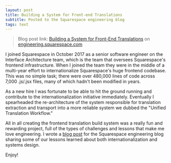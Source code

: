 ```yaml
---
layout: post
title: Building a System for Front-end Translations
subtitle: Posted to the Squarespace engineering blog
tags: text
---
```


> Blog post link: [Building a System for Front-End Translations](https://engineering.squarespace.com/blog/2018/building-a-system-for-front-end-translations)
on [engineering.squarespace.com](https://engineering.squarespace.com)

I joined Squarespace in October 2017 as a senior software engineer on the Interface
Architecture team, which is the team that oversees Squarespace's frontend infrastructure.
When I joined the team they were in the middle of a multi-year effort to internationalize
Squarespace's huge frontend codebase. This was no simple task; there were over
480,000 lines of code across 7,000 .js/.jsx files, many of which hadn't been
modified in years.

As a new hire I was fortunate to be able to hit the ground running and contribute
to the internationalization initiative immediately. Eventually I spearheaded the
re-architecture of the system responsible for translation extraction and transport
into a more reliable system we dubbed the "Unified Translation Workflow."

All in all creating the frontend translation build system was a really fun and
rewarding project, full of the types of challenges and lessons that make me love
engineering. I wrote a [blog post](https://engineering.squarespace.com/blog/2018/building-a-system-for-front-end-translations)
for the Squarespace engineering blog sharing some of our lessons learned about both
internationalization and systems design.

Enjoy!
